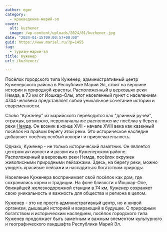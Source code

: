 ```yaml
---
author: egor
category:
  - краеведение-марий-эл
cover:
  alt: kuzhener
  image: /wp-content/uploads/2024/01/kuzhener.jpg
date: "2024-01-15T09:00:57+00:00"
guid: https://www.mariel.ru/?p=1455
tag:
  - туризм-марий-эл
title: Куженер
url: /kuzhener/

---
```

Посёлок городского типа Куженер, административный центр Куженерского района в Республике Марий Эл, стоит на вершине истории и природной красоты. Расположенный в верховьях реки Немда, в 73 км от Йошкар-Олы, этот населенный пункт с населением 4744 человека представляет собой уникальное сочетание истории и современности.

Слово "Кужэҥер" из марийского переводится как "длинный ручей", отражая, возможно, первоначальное расположение посёлка у берега реки [Немда](/nemda/). Он возник в конце XVII - начале XVIII века как казенный посёлок на правом берегу этой реки. Это историческое наследие добавляет посёлку особый колорит и привлекательность.

Однако, Куженер \- не только исторический памятник. Он является центром активности и развития в Куженерском районе. Расположенный в верховьях реки Немда, посёлок окружен живописными природными пейзажами. Здесь, на берегу реки, можно увидеть красивые пейзажи и насладиться богатством природы.

Население Куженера воспринимает свой посёлок как дом, где сохранились корни и традиции. На фоне близости к Йошкар-Оле, ближайшей железнодорожной станции в 74 км, Куженер сохраняет свою уникальность и важность для общества и региона в целом.

Куженер \- это не просто административный центр, но и живой организм, дышащий историей и взирающий в будущее. С природным богатством и историческим наследием, посёлок городского типа Куженер продолжает быть заметным и важным элементом культурного и географического ландшафта Республики Марий Эл.
